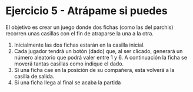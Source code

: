 # Ejercicio 5 - Atrápame si puedes
El objetivo es crear un juego donde dos fichas (como las del parchis) recorren unas casillas con el fin de atraparse la una a la otra.
1. Inicialmente las dos fichas estarán en la casilla inicial.
2. Cada jugador tendrá un botón (dado) que, al ser clicado, generará un número aleatorio que podrá valer entre 1 y 6. A continuación la ficha se moverá tantas casillas como indique el dado.
3. Si una ficha cae en la posición de su compañera, esta volverá a la casilla de salida.
4. Si una ficha llega al final se acaba la partida